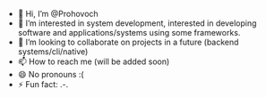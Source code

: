 - 👋 Hi, I’m @Prohovoch
- 👀 I’m interested in system development, interested in developing software and applications/systems using some frameworks.
- 💞️ I’m looking to collaborate on projects in a future (backend systems/cli/native)
- 📫 How to reach me (will be added soon)
- 😄 No pronouns :(
- ⚡ Fun fact: .-.

<!---
Prohovoch/Prohovoch is a ✨ special ✨ repository because its `README.md` (this file) appears on your GitHub profile.
You can click the Preview link to take a look at your changes.
--->

